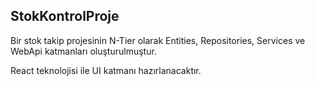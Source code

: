 <h2>StokKontrolProje</h2>

<p>Bir stok takip projesinin N-Tier olarak Entities, Repositories, Services ve WebApi katmanları oluşturulmuştur.</p>
<p>React teknolojisi ile UI katmanı hazırlanacaktır.</p>
